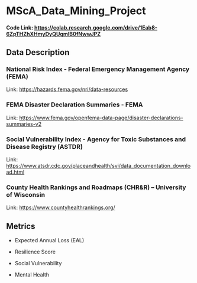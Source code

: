 # MScA_Data_Mining_Project

#### Code Link: https://colab.research.google.com/drive/1Eab8-6ZpTHZhXHmyDyQUgmlB0fNwwJPZ

## Data Description

### National Risk Index - Federal Emergency Management Agency (FEMA) 

Link: https://hazards.fema.gov/nri/data-resources

### FEMA Disaster Declaration Summaries - FEMA 

Link: https://www.fema.gov/openfema-data-page/disaster-declarations-summaries-v2

### Social Vulnerability Index - Agency for Toxic Substances and Disease Registry (ASTDR)  

Link: https://www.atsdr.cdc.gov/placeandhealth/svi/data_documentation_download.html

### County Health Rankings and Roadmaps (CHR&R) – University of Wisconsin 

Link: https://www.countyhealthrankings.org/

## Metrics

- Expected Annual Loss (EAL) 

- Resilience Score 

- Social Vulnerability 

- Mental Health 
